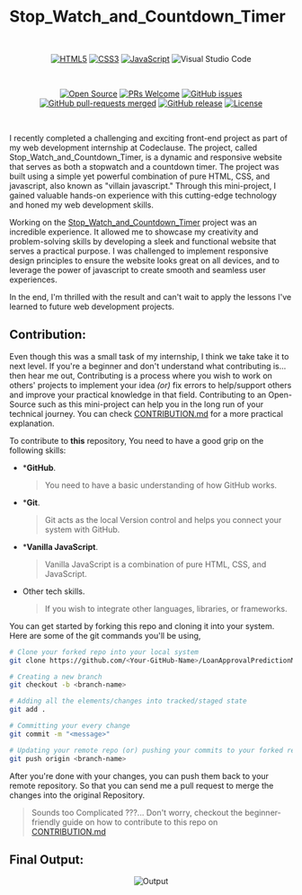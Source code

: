 # Stop_Watch_and_Countdown_Timer <img src="https://github.com/iamwatchdogs/Stop_Watch_and_Countdown_Timer/actions/workflows/pages/pages-build-deployment/badge.svg" alt="" align="right">

<br>
<div align="center">

[![HTML5](https://img.shields.io/badge/html5-%23E34F26.svg?style=for-the-badge&logo=html5&logoColor=white)](https://github.com/iamwatchdogs?tab=repositories&q=&type=public&language=html&sort=)
[![CSS3](https://img.shields.io/badge/css3-%231572B6.svg?style=for-the-badge&logo=css3&logoColor=white)](https://github.com/iamwatchdogs?tab=repositories&q=&type=public&language=css&sort=)
[![JavaScript](https://img.shields.io/badge/javascript-%23323330.svg?style=for-the-badge&logo=javascript&logoColor=%23F7DF1E)](https://github.com/iamwatchdogs?tab=repositories&q=&type=public&language=javascript&sort=)
![Visual Studio Code](https://img.shields.io/badge/Visual%20Studio%20Code-0078d7.svg?style=for-the-badge&logo=visual-studio-code&logoColor=white)

<br>

[![Open Source](https://badges.frapsoft.com/os/v1/open-source.svg?v=103)](https://github.com/iamwatchdogs?tab=repositories&q=&type=public&language=&sort=)
[![PRs Welcome](https://img.shields.io/badge/PRs-welcome-brightgreen.svg?style=flat-square)](https://github.com/iamwatchdogs/Stop_Watch_and_Countdown_Timer/pulls)
[![GitHub issues](https://img.shields.io/github/issues/iamwatchdogs/Stop_Watch_and_Countdown_Timer.svg)](https://github.com/iamwatchdogs/Stop_Watch_and_Countdown_Timer/issues)
[![GitHub pull-requests merged](https://badgen.net/github/merged-prs/iamwatchdogs/Stop_Watch_and_Countdown_Timer)](https://github.com/iamwatchdogs/Stop_Watch_and_Countdown_Timer.js/pulls?q=is%3Amerged)
[![GitHub release](https://img.shields.io/github/release/iamwatchdogs/Stop_Watch_and_Countdown_Timer)](https://GitHub.com/iamwatchdogs/Stop_Watch_and_Countdown_Timer/releases/)
[![License](https://img.shields.io/badge/License-Apache_2.0-blue.svg)](https://opensource.org/licenses/Apache-2.0)

</div>
<br>


I recently completed a challenging and exciting front-end project as part of my web development internship at Codeclause. The project, called Stop_Watch_and_Countdown_Timer, is a dynamic and responsive website that serves as both a stopwatch and a countdown timer. The project was built using a simple yet powerful combination of pure HTML, CSS, and javascript, also known as "villain javascript." Through this mini-project, I gained valuable hands-on experience with this cutting-edge technology and honed my web development skills.

Working on the [Stop_Watch_and_Countdown_Timer](https://github.com/iamwatchdogs/Stop_Watch_and_Countdown_Timer "Goto Original Project") project was an incredible experience. It allowed me to showcase my creativity and problem-solving skills by developing a sleek and functional website that serves a practical purpose. I was challenged to implement responsive design principles to ensure the website looks great on all devices, and to leverage the power of javascript to create smooth and seamless user experiences.

In the end, I'm thrilled with the result and can't wait to apply the lessons I've learned to future web development projects.

## Contribution:

Even though this was a small task of my internship, I think we take take it to next level. If you're a beginner and don't understand what contributing is... then hear me out, Contributing is a process where you wish to work on others' projects to implement your idea *(or)* fix errors to help/support others and improve your practical knowledge in that field. Contributing to an Open-Source such as this mini-project can help you in the long run of your technical journey. You can check [CONTRIBUTION.md](CONTRIBUTION.md "Let's go to CONTRIBUTION.md") for a more practical explanation.

To contribute to **this** repository, You need to have a good grip on the following skills:

- ***GitHub**. 

  > You need to have a basic understanding of how GitHub works.
  
- ***Git**.

  > Git acts as the local Version control and helps you connect your system with GitHub.
  
- ***Vanilla JavaScript**.

  > Vanilla JavaScript is a combination of pure HTML, CSS, and JavaScript.
  
- Other tech skills.

  > If you wish to integrate other languages, libraries, or frameworks.

You can get started by forking this repo and cloning it into your system. Here are some of the git commands you'll be using,

```bash
# Clone your forked repo into your local system
git clone https://github.com/<Your-GitHub-Name>/LoanApprovalPredictionModel_Website.git

# Creating a new branch
git checkout -b <branch-name>

# Adding all the elements/changes into tracked/staged state
git add .

# Committing your every change
git commit -m "<message>"

# Updating your remote repo (or) pushing your commits to your forked repo
git push origin <branch-name>
```

After you're done with your changes, you can push them back to your remote repository. So that you can send me a pull request to merge the changes into the original Repository.

> Sounds too Complicated ???... Don't worry, checkout the beginner-friendly guide on how to contribute to this repo on [CONTRIBUTION.md](CONTRIBUTION.md "Let's goto CONTRIBUTION.md")

## Final Output:

<div align="center">

![Output](src/OP.jpg)

</div>